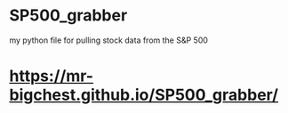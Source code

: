 # SP500_grabber
my python file for pulling stock data from the S&amp;P 500

# https://mr-bigchest.github.io/SP500_grabber/ 
